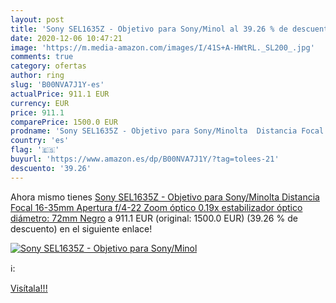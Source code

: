 ```yaml
---
layout: post
title: 'Sony SEL1635Z - Objetivo para Sony/Minol al 39.26 % de descuento'
date: 2020-12-06 10:47:21
image: 'https://m.media-amazon.com/images/I/41S+A-HWtRL._SL200_.jpg'
comments: true
category: ofertas
author: ring
slug: 'B00NVA7J1Y-es'
actualPrice: 911.1 EUR
currency: EUR
price: 911.1
comparePrice: 1500.0 EUR
prodname: 'Sony SEL1635Z - Objetivo para Sony/Minolta  Distancia Focal 16-35mm  Apertura f/4-22  Zoom óptico 0.19x estabilizador óptico  diámetro: 72mm  Negro'
country: 'es'
flag: '🇪🇸'
buyurl: 'https://www.amazon.es/dp/B00NVA7J1Y/?tag=tolees-21'
descuento: '39.26'
---
```


Ahora mismo tienes [Sony SEL1635Z - Objetivo para Sony/Minolta  Distancia Focal 16-35mm  Apertura f/4-22  Zoom óptico 0.19x estabilizador óptico  diámetro: 72mm  Negro](https://www.amazon.es/dp/B00NVA7J1Y/?tag=tolees-21) a 911.1 EUR (original: 1500.0 EUR) (39.26 %  de descuento) en el siguiente enlace!

[![Sony SEL1635Z - Objetivo para Sony/Minol](https://m.media-amazon.com/images/I/41S+A-HWtRL._SL200_.jpg)](https://www.amazon.es/dp/B00NVA7J1Y/?tag=tolees-21)

ℹ️:


[Visítala!!!](https://www.amazon.es/dp/B00NVA7J1Y/?tag=tolees-21)
